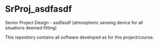 # SrProj_asdfasdf
Senior Project Design - asdfasdf (atmospheric sensing device for all situations deemed fitting)

This repository contains all software developed as for this project/course.

